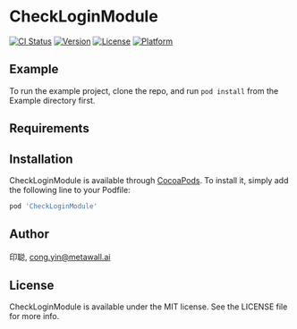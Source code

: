 # CheckLoginModule

[![CI Status](https://img.shields.io/travis/印聪/CheckLoginModule.svg?style=flat)](https://travis-ci.org/印聪/CheckLoginModule)
[![Version](https://img.shields.io/cocoapods/v/CheckLoginModule.svg?style=flat)](https://cocoapods.org/pods/CheckLoginModule)
[![License](https://img.shields.io/cocoapods/l/CheckLoginModule.svg?style=flat)](https://cocoapods.org/pods/CheckLoginModule)
[![Platform](https://img.shields.io/cocoapods/p/CheckLoginModule.svg?style=flat)](https://cocoapods.org/pods/CheckLoginModule)

## Example

To run the example project, clone the repo, and run `pod install` from the Example directory first.

## Requirements

## Installation

CheckLoginModule is available through [CocoaPods](https://cocoapods.org). To install
it, simply add the following line to your Podfile:

```ruby
pod 'CheckLoginModule'
```

## Author

印聪, cong.yin@metawall.ai

## License

CheckLoginModule is available under the MIT license. See the LICENSE file for more info.
